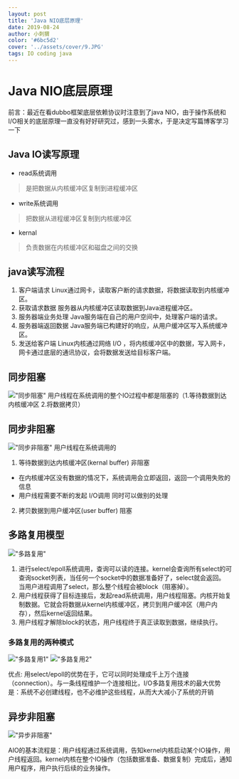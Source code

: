 ```yaml
---
layout: post
title: 'Java NIO底层原理'
date: 2019-08-24
author: 小刺猬
color: '#6bc5d2'
cover: '../assets/cover/9.JPG'
tags: IO coding java
---
```

# Java NIO底层原理

前言：最近在看dubbo框架底层依赖协议时注意到了java NIO，由于操作系统和I/O相关的底层原理一直没有好好研究过，感到一头雾水，于是决定写篇博客学习一下

## Java IO读写原理
- read系统调用
> 是把数据从内核缓冲区复制到进程缓冲区
- write系统调用
> 把数据从进程缓冲区复制到内核缓冲区
- kernal
> 负责数据在内核缓冲区和磁盘之间的交换

## java读写流程
1. 客户端请求
Linux通过网卡，读取客户断的请求数据，将数据读取到内核缓冲区。
2. 获取请求数据
服务器从内核缓冲区读取数据到Java进程缓冲区。
3. 服务器端业务处理
Java服务端在自己的用户空间中，处理客户端的请求。
4. 服务器端返回数据
Java服务端已构建好的响应，从用户缓冲区写入系统缓冲区。
5. 发送给客户端
Linux内核通过网络 I/O ，将内核缓冲区中的数据，写入网卡，网卡通过底层的通讯协议，会将数据发送给目标客户端。

## 同步阻塞
!["同步阻塞"](https://yifanyu123.github.io/assets/同步阻塞.png)
用户线程在系统调用的整个IO过程中都是阻塞的（1.等待数据到达内核缓冲区 2.将数据拷贝）
## 同步非阻塞
!["同步非阻塞"](https://yifanyu123.github.io/assets/同步非阻塞.png)
用户线程在系统调用的
1. 等待数据到达内核缓冲区(kernal buffer) 非阻塞
- 在内核缓冲区没有数据的情况下，系统调用会立即返回，返回一个调用失败的信息
- 用户线程需要不断的发起 I/O调用 同时可以做别的处理
2. 拷贝数据到用户缓冲区(user buffer) 阻塞
## 多路复用模型
!["多路复用"](https://yifanyu123.github.io/assets/多路复用.png)
1. 进行select/epoll系统调用，查询可以读的连接。kernel会查询所有select的可查询socket列表，当任何一个socket中的数据准备好了，select就会返回。
当用户进程调用了select，那么整个线程会被block（阻塞掉）。
2. 用户线程获得了目标连接后，发起read系统调用，用户线程阻塞。内核开始复制数据。它就会将数据从kernel内核缓冲区，拷贝到用户缓冲区（用户内存），然后kernel返回结果。
3. 用户线程才解除block的状态，用户线程终于真正读取到数据，继续执行。

### 多路复用的两种模式
!["多路复用1"](https://yifanyu123.github.io/assets/多路复用1.png)
!["多路复用2"](https://yifanyu123.github.io/assets/多路复用2.png)

优点: 用select/epoll的优势在于，它可以同时处理成千上万个连接（connection）。与一条线程维护一个连接相比，I/O多路复用技术的最大优势是：系统不必创建线程，也不必维护这些线程，从而大大减小了系统的开销


## 异步非阻塞
!["异步非阻塞"](https://yifanyu123.github.io/assets/异步非阻塞.png)

AIO的基本流程是：用户线程通过系统调用，告知kernel内核启动某个IO操作，用户线程返回。kernel内核在整个IO操作（包括数据准备、数据复制）完成后，通知用户程序，用户执行后续的业务操作。
